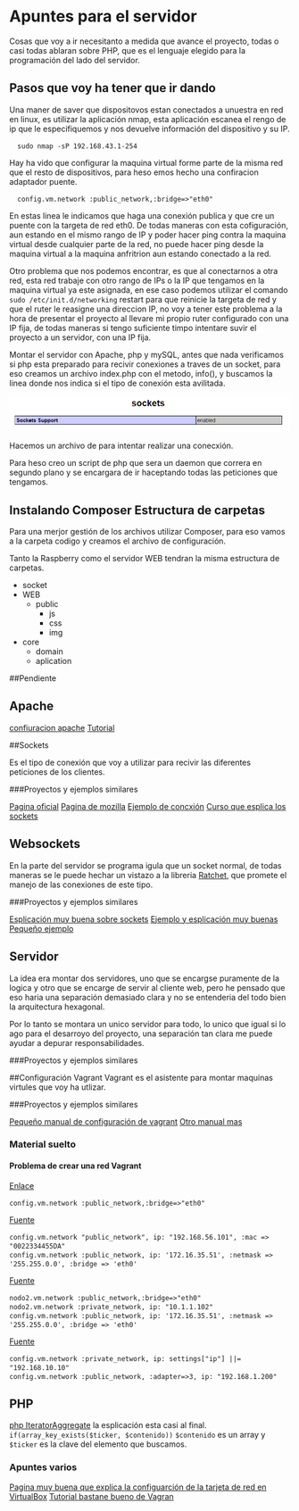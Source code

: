 # Apuntes para el servidor

Cosas que voy a ir necesitanto a medida que avance el proyecto, todas o casi todas ablaran sobre PHP, que es el lenguaje elegido para la programación del lado del servidor.

## Pasos que voy ha tener que ir dando

Una maner de saver que dispositovos estan conectados a unuestra en red en linux, es utilizar la aplicación nmap, esta aplicación escanea el rengo de ip que le especifiquemos y nos devuelve información del dispositivo y su IP.

~~~~
  sudo nmap -sP 192.168.43.1-254
~~~~

Hay ha vido que configurar la maquina virtual forme parte de la misma red que el resto de dispositivos, para heso emos hecho una confiracion adaptador puente.

~~~~
  config.vm.network :public_network,:bridge=>"eth0"
~~~~
En estas linea le indicamos que haga una conexión publica y que cre un puente con la targeta de red eth0. De todas maneras con esta cofiguración, aun estando en el mismo rango de IP y poder hacer ping contra la maquina virtual desde cualquier parte de la red, no puede hacer ping desde la maquina virtual a la maquina anfritrion aun estando conectado a la red.

Otro problema que nos podemos encontrar, es que al conectarnos a otra red, esta red trabaje con otro rango de IPs o la IP que tengamos en la maquina virtual ya este asignada, en ese caso podemos utilizar el comando   <code>sudo /etc/init.d/networking</code>   restart para que reinicie la targeta de red y que el ruter le reasigne una direccion IP, no voy a tener este problema a la hora de presentar el proyecto al llevare mi propio ruter configurado con una IP fija, de todas maneras si tengo suficiente timpo intentare suvir el proyecto a un servidor, con una IP fija.

Montar el servidor con Apache, php y mySQL, antes que nada verificamos si php esta preparado para recivir conexiones a traves de un socket, para eso creamos un archivo index.php con el metodo, info(), y buscamos la linea donde nos indica si el tipo de conexión esta avilitada.

![Captura de la configuración de php](./img/phpSocket.PNG "")

Hacemos un archivo de para intentar realizar una conecxión.

Para heso creo un script de php que sera un daemon que correra en segundo plano y se encargara de ir haceptando todas las peticiones que tengamos.


## Instalando Composer Estructura de carpetas

Para una merjor gestión de los archivos utilizar Composer, para eso vamos a la carpeta codigo y creamos el archivo de configuración.

Tanto la Raspberry como el servidor WEB tendran la misma estructura de carpetas.

-   socket
-   WEB
    -   public
        -   js
        -   css
        -   img
-   core
    -   domain
    -   aplication



##Pendiente

## Apache
[confiuracion apache](https://www.enmimaquinafunciona.com/pregunta/599/la-configuracion-de-apache2-para-proxy-websocket)
[Tutorial](https://www.adictosaltrabajo.com/tutoriales/soporte-de-web-sockets-en-apache-web-server-httpd-sobre-un-contenedor-docker/)


##Sockets

Es el tipo de conexión que voy a utilizar para recivir las diferentes peticiones de los clientes.

###Proyectos y ejemplos similares

[Pagina oficial](http://php.net/manual/es/book.sockets.php)
[Pagina de mozilla](https://developer.mozilla.org/es/docs/WebSockets-840092-dup/Escribiendo_servidores_con_WebSocket)
[Ejemplo de concxión](http://www.cristalab.com/tutoriales/crear-un-socket-server-con-php-c97147l/)
[Curso que esplica los sockets](https://www.redeszone.net/curso-php-online-recopilacion-de-articulos/)

## Websockets

En la parte del servidor se programa igula que un socket normal, de todas maneras se le puede hechar un vistazo a la libreria [Ratchet](http://socketo.me/), que promete el manejo de las conexiones de este tipo.

###Proyectos y ejemplos similares

[Esplicación muy buena sobre sockets](http://es.stackoverflow.com/questions/7170/cu%C3%A1l-es-la-diferencia-entre-socket-tcp-ip-websockets-y-request-http)
[Ejemplo y esplicación muy buenas](http://developer.firefoxmania.uci.cu/2014/05/01/websockets-en-la-practica-2/)
[Pequeño ejemplo](http://www.kabytes.com/programacion/websockets-para-php/)

## Servidor

La idea era montar dos servidores, uno que se encargse puramente de la logica y otro que se encarge de servir al cliente web, pero he pensado que eso haria una separación demasiado clara y no se entenderia del todo bien la arquitectura hexagonal.

Por lo tanto se montara un unico servidor para todo, lo unico que igual si lo ago para el desarroyo del proyecto, una separación tan clara me puede ayudar a depurar responsabilidades.

###Proyectos y ejemplos similares

##Configuración Vagrant
Vagrant es el asistente para montar maquinas virtules que voy ha utlizar.

###Proyectos y ejemplos similares

[Pequeño manual de configuración de vagrant](http://www.conasa.es/blog/vagrant-configuracion-basica-de-la-maquina-virtual/)
[Otro manual mas](https://www.adictosaltrabajo.com/tutoriales/vagrant-install/#5.%20Como%20instalo%20software%20de%20forma%20que%20lo%20vean%20mis%20compa%C3%B1eros?)

### Material suelto
#### Problema de crear una red Vagrant
[Enlace](http://serviciosgs.readthedocs.io/es/latest/introduccion/vagrant.html)
~~~
config.vm.network :public_network,:bridge=>"eth0"
~~~

[Fuente](https://www.enmimaquinafunciona.com/pregunta/9283/vagrant-ip-publica-no-es-accesible)
~~~
config.vm.network "public_network", ip: "192.168.56.101", :mac => "0022334455DA"
config.vm.network :public_network, ip: '172.16.35.51', :netmask => '255.255.0.0', :bridge => 'eth0'
~~~

[Fuente](https://media.readthedocs.org/pdf/serviciosgs/latest/serviciosgs.pdf)
~~~
nodo2.vm.network :public_network,:bridge=>"eth0"
nodo2.vm.network :private_network, ip: "10.1.1.102"
config.vm.network :public_network, ip: '172.16.35.51', :netmask => '255.255.0.0', :bridge => 'eth0'
~~~

[Fuente](https://styde.net/compartir-virtualhost-en-red-local-lan-vagrant-homestead/)
~~~
config.vm.network :private_network, ip: settings["ip"] ||= "192.168.10.10"
config.vm.network :public_network, :adapter=>3, ip: "192.168.1.200"
~~~

## PHP

[php IteratorAggregate](http://php.net/manual/es/language.oop5.iterations.php) la esplicación esta casi al final.
`if(array_key_exists($ticker, $contenido))` `$contenido` es un array y `$ticker` es la clave del elemento que buscamos.


### Apuntes varios
[Pagina muy buena que explica la configuarción de la tarjeta de red en VirtualBox](http://fpg.x10host.com/VirtualBox/modo_adaptador_puente.html)
[Tutorial bastane bueno de Vagran](https://www.adictosaltrabajo.com/tutoriales/vagrant-install/)
